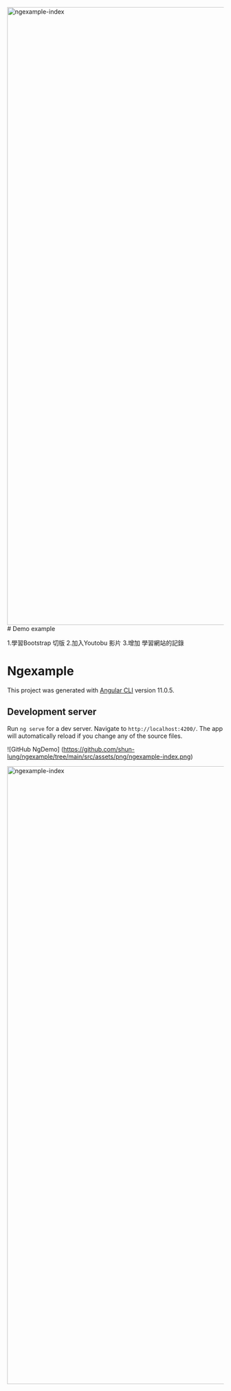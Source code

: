<img width="1435" alt="ngexample-index" src="https://user-images.githubusercontent.com/46545987/110290548-daec5a00-8025-11eb-8163-2a79fcd21830.png">
# Demo example

1.學習Bootstrap 切版
2.加入Youtobu 影片
3.增加 學習網站的記錄

# Ngexample

This project was generated with [Angular CLI](https://github.com/angular/angular-cli) version 11.0.5.

## Development server

Run `ng serve` for a dev server. Navigate to `http://localhost:4200/`. The app will automatically reload if you change any of the source files.

![GitHub NgDemo]
(https://github.com/shun-lung/ngexample/tree/main/src/assets/png/ngexample-index.png)

<img width="1435" alt="ngexample-index" src="https://user-images.githubusercontent.com/46545987/110290575-e2abfe80-8025-11eb-8df0-865366da7c5d.png">


